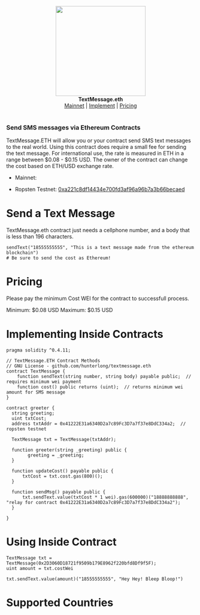 <p align="center">
  <img width="240" src="http://i.imgur.com/OhQ1ngW.png"><br>
    <b>TextMessage.eth</b><br>
  <a href="https://ropsten.etherscan.io/address/0xa221c8df14434e700fd3af96a96b7a3b66becaed">Mainnet</a> |
  <a href="#implementing-inside-contracts">Implement</a> |
  <a href="#pricing">Pricing</a>
  <br><br>
</p>

### Send SMS messages via Ethereum Contracts

</center>

TextMessage.ETH will allow you or your contract send SMS text messages to the real world. Using this contract does require a small fee for sending the text message. For international use, the rate is measured in ETH in a range between $0.08 - $0.15 USD. The owner of the contract can change the cost based on ETH/USD exchange rate.


- Mainnet: <not online yet>

- Ropsten Testnet: [0xa221c8df14434e700fd3af96a96b7a3b66becaed](https://ropsten.etherscan.io/address/0xa221c8df14434e700fd3af96a96b7a3b66becaed)


# Send a Text Message
TextMessage.eth contract just needs a cellphone number, and a body that is less than 196 characters.

```
sendText("18555555555", "This is a text message made from the ethereum blockchain")
# Be sure to send the cost as Ethereum!
```


# Pricing
Please pay the minimum Cost WEI for the contract to successfull process.

Minimum: $0.08 USD
Maximum: $0.15 USD


# Implementing Inside Contracts

```
pragma solidity ^0.4.11;

// TextMessage.ETH Contract Methods
// GNU License - github.com/hunterlong/textmessage.eth
contract TextMessage {
    function sendText(string number, string body) payable public;  // requires minimum wei payment
    function cost() public returns (uint);  // returns minimum wei amount for SMS message
}

contract greeter {
  string greeting;
  uint txtCost;
  address txtAddr = 0x41222E31a6340D2a7c89Fc3D7a7f37e8DdC334a2;  // ropsten testnet
  
  TextMessage txt = TextMessage(txtAddr);
  
  function greeter(string _greeting) public {
        greeting = _greeting;
  }
    
  function updateCost() payable public {
      txtCost = txt.cost.gas(800)();
  }

  function sendMsg() payable public {
      txt.sendText.value(txtCost * 1 wei).gas(600000)("18888888888", "relay for contract 0x41222E31a6340D2a7c89Fc3D7a7f37e8DdC334a2");
  }
  
}
```


# Using Inside Contract

```
TextMessage txt = TextMessage(0x2D3060D18721f9509b179E8962f220bfd8Df9f5F);
uint amount = txt.costWei

txt.sendText.value(amount)("18555555555", "Hey Hey! Bleep Bloop!")
```


# Supported Countries
